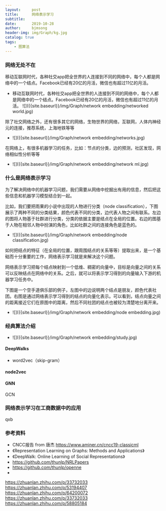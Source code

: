 ```yaml
---
layout:     post
title:      网络表示学习
subtitle:   
date:       2019-10-28
author:     bjmsong
header-img: img/Graph/kg.jpg
catalog: true
tags:
    - 图算法
---
```

>

### 网络无处不在
移动互联网时代，各种社交app把全世界的人连接到不同的网络中，每个人都是网络中的一个结点。Facebook已经有20亿的月活，微信也有超过11亿的月活。
<ul> 
<li markdown="1"> 
移动互联网时代，各种社交app把全世界的人连接到不同的网络中，每个人都是网络中的一个结点。Facebook已经有20亿的月活，微信也有超过11亿的月活。    
![]({{site.baseurl}}/img/Graph/network embedding/networked world.jpg) 
</li> 
</ul> 


除了社交网络之外，还有很多其它的网络，生物世界的网络，互联网，人体内神经元的连接，推荐系统，上海地铁等等
<ul> 
<li markdown="1"> 
![]({{site.baseurl}}/img/Graph/network embedding/networks.jpg) 
</li> 
</ul> 


在网络上，有很多机器学习的任务，比如：节点的分类，边的预测，社区发现，网络相似性分析等等
<ul> 
<li markdown="1"> 
![]({{site.baseurl}}/img/Graph/network embedding/network ml.jpg) 
</li> 
</ul> 


### 什么是网络表示学习
为了解决网络中的机器学习问题，我们需要从网络中挖掘出有用的信息，然后把这些信息和机器学习模型结合到一起。 

比如，我们要把雨果的小说中出现的人物进行分类（node classification），下图展示了两种不同的分类结果，颜色代表不同的分类，边代表人物之间有联系。左边的图将人物基于社群进行分类，分类的依据主要是结点在全局的位置。右边的图基于人物在相邻人物中扮演的角色，比如社群之间的连接角色是蓝色的。

<ul> 
<li markdown="1"> 
![]({{site.baseurl}}/img/Graph/network embedding/node classification.jpg) 
</li> 
</ul>

如何把结点的特征（在全局的位置，跟周围结点的关系等等）提取出来，是一个基础而十分重要的工作，网络表示学习就是来解决这个问题。

网络表示学习把每个结点映射到一个低维、稠密的向量中，目标是向量之间的关系可以反映结点在网络中的关系。之后，就可以将表示学习得到的向量输入下游的机器学习任务中。

下图是一个空手道俱乐部的例子，左图中的边说明两个结点是朋友，颜色代表社团。右图是通过网络表示学习得到的结点的向量化表示。可以看到，结点向量之间的距离接近它们在原图中的距离，然后不同社团的结点也被较为清楚地分离开来。
<ul> 
<li markdown="1"> 
![]({{site.baseurl}}/img/Graph/network embedding/node embedding.jpg) 
</li> 
</ul>


### 经典算法介绍

<ul> 
<li markdown="1"> 
![]({{site.baseurl}}/img/Graph/network embedding/study.jpg) 
</li> 
</ul> 

#### DeepWalks

- word2vec（skip-gram）


#### node2vec


#### GNN
GCN


### 网络表示学习在工商数据中的应用
qxb

### 参考资料
- CNCC报告 from 唐杰 
https://www.aminer.cn/cncc19-classicml
- 《Representation Learning on Graphs: Methods and Applications》
- 《DeepWalk: Online Learning of Social Representations》
- https://github.com/thunlp/NRLPapers
- https://github.com/thunlp/openne
- 
https://zhuanlan.zhihu.com/p/33732033
https://zhuanlan.zhihu.com/p/53194407
https://zhuanlan.zhihu.com/p/64200072
https://zhuanlan.zhihu.com/p/33732033
https://zhuanlan.zhihu.com/p/58805184


